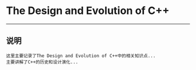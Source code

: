 # **The Design and Evolution of C++** #
***


## **说明** ##
    这里主要记录了The Design and Evolution of C++中的相关知识点...
    主要讲解了C++的历史和设计演化...
